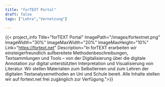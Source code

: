 ```yaml
---
title: "forTEXT Portal"
draft: false
tags: ["Lehre","Vernetzung"]

---
```



{{< project_info
    Title="forTEXT Portal"
    ImagePath="/images/fortextnet.png"
    ImageWidth="30%"
    ImageMaxWidth="20%"
    ImageMaxHeight="10%"
    Link="https://fortext.net"
    Description="In forTEXT erarbeiten wir einsteigerfreundlich aufbereitete Methodenbeschreibungen, Textsammlungen und Tools – von der Digitalisierung über die digitale Annotation zur digital unterstützten Interpretation und Visualisierung von Literatur. Wir stellen Materialien zum Selbstlernen und zum Lehren der digitalen Textanalysemethoden an Uni und Schule bereit. Alle Inhalte stellen wir auf fortext.net frei zugänglich zur Verfügung.">}}
